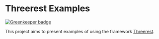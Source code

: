 # Threerest Examples

[![Greenkeeper badge](https://badges.greenkeeper.io/lynchmaniac/threerest-examples.svg)](https://greenkeeper.io/)

This project aims to present examples of using the framework [Threerest](https://github.com/wmoulin/threerest).


